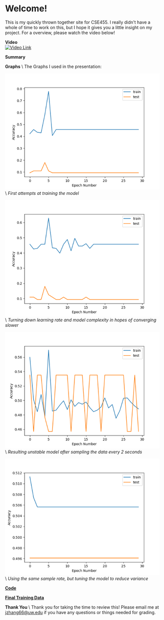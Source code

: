 # Welcome! 

This is my quickly thrown together site for CSE455. I really didn't have a whole of time to work on this, but I hope it gives you a little insight on my project. For a overview, please watch the video below!

**Video**
<br>
[![Video Link](https://img.youtube.com/vi/bh5WCtkUrRk/0.jpg)](https://youtu.be/bh5WCtkUrRk)

**Summary**

**Graphs** \\
The Graphs I used in the presentation:

![129SGD43.png](graphs/129SGD43.png) \\
*First attempts at training the model*

![129SGD32.png](graphs/129SGD32.png) \\
*Turning down learning rate and model complexity in hopes of converging slower*

![1294SGD43.png](graphs/1294SGD43.png) \\
*Resulting unstable model after sampling the data every 2 seconds*

![1294SGD54.png](graphs/1294SGD54.png) \\
*Using the same sample rate, but tuning the model to reduce variance*

[**Code**](main.py)

[**Final Training Data**](https://drive.google.com/drive/folders/1ndq3LGVre4r7xSa80bFePWvEAPejoSE_?usp=share_link)

**Thank You** \\
Thank you for taking the time to review this! Please email me at jzhang66@uw.edu if you have any questions or things needed for grading.
